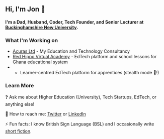 ## Hi, I'm Jon 👋

#### I'm a Dad, Husband, Coder, Tech Founder, and Senior Lecturer at [Buckinghamshire New University](https://bucks.ac.uk/).

### What I'm Working on

- [Acuras Ltd](https://acuras.co.uk/) - My Education and Technology Consultancy 
- [Red Hippo Virtual Academy](https://redhippo.academy/) - EdTech platform and school lessons for Ghana educational system
- - Learner-centred EdTech platform for apprentices (stealth mode 🤣!)

### Learn More

❓ Ask me about Higher Education (University), Tech Startups, EdTech, or anything else!

💬 How to reach me: [Twitter](https://twitter.com/iamjonjackson) or [LinkedIn](https://www.linkedin.com/in/iamjonjackson/)

⚡ Fun facts: I know British Sign Language (BSL) and I occasionally write [short fiction](https://medium.com/j-m-jackson-writes/my-writing-1f7ae057b815]).
